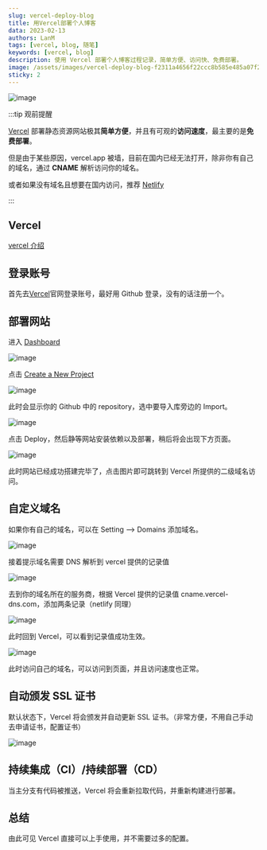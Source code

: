 ```yaml
---
slug: vercel-deploy-blog
title: 用Vercel部署个人博客
data: 2023-02-13
authors: LanM
tags: [vercel, blog, 随笔]
keywords: [vercel, blog]
description: 使用 Vercel 部署个人博客过程记录，简单方便、访问快、免费部署。
image: /assets/images/vercel-deploy-blog-f2311a4656f22ccc8b585e485a07f237.png
sticky: 2
---
```


![image](./img/vercel-deploy-blog.png)

:::tip 观前提醒

[Vercel](https://vercel.com/) 部署静态资源网站极其**简单方便**，并且有可观的**访问速度**，最主要的是**免费部署**。

但是由于某些原因，vercel.app 被墙，目前在国内已经无法打开，除非你有自己的域名，通过 **CNAME** 解析访问你的域名。

或者如果没有域名且想要在国内访问，推荐 [Netlify](https://app.netlify.com/)

:::

<!-- truncate -->

## Vercel

[vercel 介绍](https://zhuanlan.zhihu.com/p/452654619?utm_id=0)

## 登录账号

首先去[Vercel](https://vercel.com/)官网登录账号，最好用 Github 登录，没有的话注册一个。

## 部署网站

进入 [Dashboard](https://vercel.com/dashboard)

![image](./img/create-vercel.png)

点击 [Create a New Project](https://vercel.com/new)

![image](./img/import-vercel.png)

此时会显示你的 Github 中的 repository，选中要导入库旁边的 Import。

![image](./img/deploy-vercel.png)

点击 Deploy，然后静等网站安装依赖以及部署，稍后将会出现下方页面。

![image](./img/vercel-deploy-blog.png)

此时网站已经成功搭建完毕了，点击图片即可跳转到 Vercel 所提供的二级域名访问。

## 自定义域名

如果你有自己的域名，可以在 Setting --> Domains 添加域名。

![image](./img/domains-vercel.png)

接着提示域名需要 DNS 解析到 vercel 提供的记录值

![image](./img/depend-vercel.png)

去到你的域名所在的服务商，根据 Vercel 提供的记录值 cname.vercel-dns.com，添加两条记录（netlify 同理）

![image](./img/aliyun-vercel.png)

此时回到 Vercel，可以看到记录值成功生效。

![image](./img/success-vercel.png)

此时访问自己的域名，可以访问到页面，并且访问速度也正常。

## 自动颁发 SSL 证书

默认状态下，Vercel 将会颁发并自动更新 SSL 证书。（非常方便，不用自己手动去申请证书，配置证书）

![image](./img/SSL-vercel.png)

## 持续集成（CI）/持续部署（CD）

当主分支有代码被推送，Vercel 将会重新拉取代码，并重新构建进行部署。

## 总结

由此可见 Vercel 直接可以上手使用，并不需要过多的配置。
